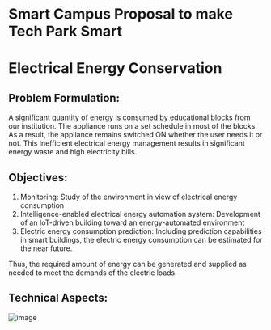 # Smart Campus Proposal to make Tech Park Smart

# Electrical Energy Conservation


## Problem Formulation:
A significant quantity of energy is consumed by educational blocks from our institution. The appliance runs on a set schedule in most of the blocks. As a result, the appliance remains switched ON whether the user needs it or not. This inefficient electrical energy management results in significant energy waste and high electricity bills.


## Objectives: 
1. Monitoring: Study of the environment in view of electrical energy consumption 
2. Intelligence-enabled electrical energy automation system: Development of an IoT-driven building toward an energy-automated environment
3. Electric energy consumption prediction: Including prediction capabilities in smart buildings, the electric energy consumption can be estimated for the near future. 

Thus, the required amount of energy can be generated and supplied as needed to meet the demands of the electric loads.

## Technical Aspects:
![image](https://user-images.githubusercontent.com/93007427/231525078-42ea7ffe-fff3-4f75-8a91-a3afa020c653.png)
